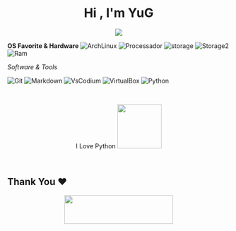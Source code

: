 <h1 align="center">Hi , I'm YuG</h1>

<p align="center">
  <a href="https://github.com/1sYuG/readme-typing-svg"><img src="https://readme-typing-svg.herokuapp.com?font=Time+New+Roman&color=%23C8BE25&size=25&center=true&vCenter=true&width=600&height=100&lines=+Tester+Of+Software;Enthusiastic+Open+Source;Linux+Lover"></a>
</p>

**OS Favorite & Hardware**
![ArchLinux](https://img.shields.io/badge/Arch-Lenovo_Ideapad_3-0078D6?style=for-the-badge&logo=ArchLinux&logoColor=white)
![Processador](https://img.shields.io/badge/AMD-Ryzen_3_5300U-ED1C24?style=for-the-badge&logo=amd&logoColor=white)
![storage](https://img.shields.io/badge/256GB-Storage-952F8A?style=flat-square&logo=Storage&logoColor=white)
![Storage2](https://img.shields.io/badge/120GB-Storage_Externo-952F8A?style=flat-square&logo=Storage&logoColor=white)
![Ram](https://img.shields.io/badge/12GB-RAM-AB0B68?style=flat-square&logo=MRam&logoColor=white)
 
*Software & Tools*

![Git](https://img.shields.io/badge/Git-000000?style=flat-square&logo=Git&logoColor=orange)
![Markdown](https://img.shields.io/badge/Markdown-000000?style=flat-square&logo=Markdown&logoColor=white)
![VsCodium](https://img.shields.io/badge/VsCodium-000000?style=flat-square&logo=VsCodium&logoColor=blue)
![VirtualBox](https://img.shields.io/badge/VirtualBox-000000?style=flat-square&logo=VirtualBox&logoColor=blue)
![Python](https://img.shields.io/badge/Python-000000?style=flat-square&logo=Python&logoColor=green)

<br>
<p align="center"> 
  I Love Python <img src="https://i.giphy.com/media/LMt9638dO8dftAjtco/200.webp" width="100"> 
</p>
<br>

  <h2 align='left'>Thank You ❤</h2>
<p align="center">
  <img src="https://media.giphy.com/media/jpVnC65DmYeyRL4LHS/giphy.gif" width="70%" height="65px">
</p>	
 
<br>

